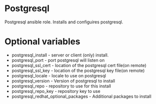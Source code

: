 # Postgresql
Postgresql ansible role.
Installs and configuires postgresql.

# Optional variables
* postgresql_install - server or client (only) install.
* postgresql_port - port postgresql will listen on
* postgresql_ssl_cert - location of the postgresql cert file(on remote)
* postgresql_ssl_key - location of the postgresql key file(on remote)
* postgresql_locale - locale to use on postgresql
* postgresql_version - Version of postgresql to install
* postgresql_repo - repository to use for this install
* postgresql_repo_key - repository key to use
* postgresql_redhat_optional_packages - Additional packages to install
